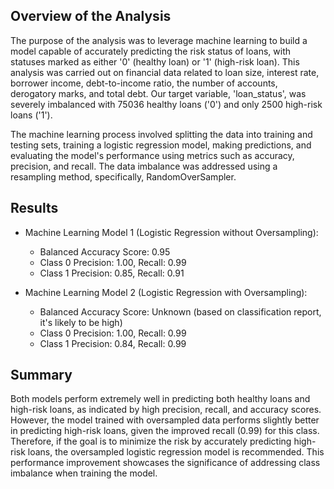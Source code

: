 ## Overview of the Analysis

The purpose of the analysis was to leverage machine learning to build a model capable of accurately predicting the risk status of loans, with statuses marked as either '0' (healthy loan) or '1' (high-risk loan). This analysis was carried out on financial data related to loan size, interest rate, borrower income, debt-to-income ratio, the number of accounts, derogatory marks, and total debt. Our target variable, 'loan_status', was severely imbalanced with 75036 healthy loans ('0') and only 2500 high-risk loans ('1').

The machine learning process involved splitting the data into training and testing sets, training a logistic regression model, making predictions, and evaluating the model's performance using metrics such as accuracy, precision, and recall. The data imbalance was addressed using a resampling method, specifically, RandomOverSampler.

## Results

* Machine Learning Model 1 (Logistic Regression without Oversampling):
  * Balanced Accuracy Score: 0.95
  * Class 0 Precision: 1.00, Recall: 0.99
  * Class 1 Precision: 0.85, Recall: 0.91


* Machine Learning Model 2 (Logistic Regression with Oversampling):
  * Balanced Accuracy Score: Unknown (based on classification report, it's likely to be high)
  * Class 0 Precision: 1.00, Recall: 0.99
  * Class 1 Precision: 0.84, Recall: 0.99

## Summary

Both models perform extremely well in predicting both healthy loans and high-risk loans, as indicated by high precision, recall, and accuracy scores. However, the model trained with oversampled data performs slightly better in predicting high-risk loans, given the improved recall (0.99) for this class. Therefore, if the goal is to minimize the risk by accurately predicting high-risk loans, the oversampled logistic regression model is recommended. This performance improvement showcases the significance of addressing class imbalance when training the model.
